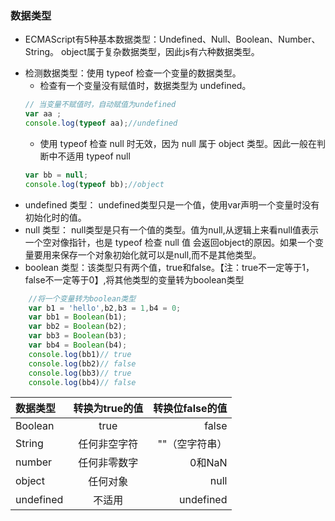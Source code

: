 ### 数据类型

* ECMAScript有5种基本数据类型：Undefined、Null、Boolean、Number、String。
object属于复杂数据类型，因此js有六种数据类型。

+ 检测数据类型：使用 typeof 检查一个变量的数据类型。
    - 检查有一个变量没有赋值时，数据类型为 undefined。
    ```js
    // 当变量不赋值时，自动赋值为undefined
    var aa ;
    console.log(typeof aa);//undefined
    ```
    - 使用 typeof 检查 null 时无效，因为 null 属于 object 类型。因此一般在判断中不适用 typeof null
    ```js
    var bb = null;
    console.log(typeof bb);//object
    ```
* undefined 类型： undefined类型只是一个值，使用var声明一个变量时没有初始化时的值。
* null 类型： null类型是只有一个值的类型。值为null,从逻辑上来看null值表示一个空对像指针，也是 typeof 检查 null 值
会返回object的原因。如果一个变量要用来保存一个对象初始化就可以是null,而不是其他类型。
* boolean 类型：该类型只有两个值，true和false。【注：true不一定等于1，false不一定等于0】,将其他类型的变量转为boolean类型
```js
    //将一个变量转为boolean类型
    var b1 = 'hello',b2,b3 = 1,b4 = 0;
    var bb1 = Boolean(b1);
    var bb2 = Boolean(b2);
    var bb3 = Boolean(b3);
    var bb4 = Boolean(b4);
    console.log(bb1)// true
    console.log(bb2)// false
    console.log(bb3)// true
    console.log(bb4)// false
```
数据类型|转换为true的值|转换位false的值
:----|:-----:|-----:
Boolean|true|false
String|任何非空字符|""（空字符串）
number|任何非零数字|0和NaN
object|任何对象|null
undefined|不适用|undefined
